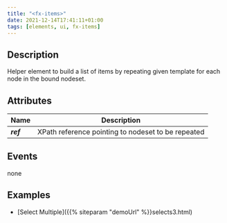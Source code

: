 ```yaml
---
title: "<fx-items>"
date: 2021-12-14T17:41:11+01:00
tags: [elements, ui, fx-items]
---
```

## Description

Helper element to build a list of items by repeating given template for each
node in the bound nodeset.
 
## Attributes

| Name | Description |
|------|-------------|
| ***ref*** | XPath reference pointing to nodeset to be repeated | - |

## Events

none

## Examples

* [Select Multiple]({{% siteparam "demoUrl" %}}selects3.html)


